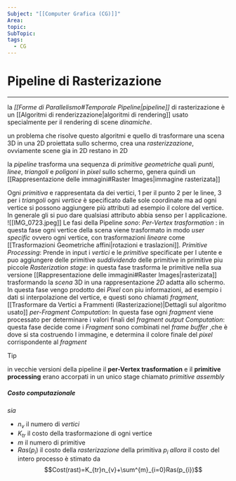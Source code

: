 ```yaml
---
Subject: "[[Computer Grafica (CG)]]"
Area: 
topic: 
SubTopic: 
tags:
  - CG
---
```


# Pipeline di Rasterizazione
---
la _[[Forme di Parallelismo#Temporale Pipeline|pipeline]]_ di rasterizazione è un [[Algoritmi di renderizzazione|algoritmi di rendering]] usato specialmente per il rendering di scene _dinamiche_. 

un problema che risolve questo algoritmi e quello di trasformare una scena 3D in una 2D proiettata sullo schermo, crea una _rasterizzazione_, ovviamente scene gia in 2D restano in 2D

la _pipeline_ trasforma una sequenza di _primitive geometriche_ quali _punti_, _linee_, _triangoli_ e _poligoni_ in _pixel_ sullo schermo, genera quindi un [[Rappresentazione delle immagini#Raster Images|immagine rasterizata]]

Ogni _primitiva_ e rappresentata da dei vertici, 1 per il punto 2 per le linee, 3 per i _triangoli_
ogni _vertice_ è specificato dalle sole coordinate ma ad ogni vertice si possono aggiungere più attributi ad esempio il colore del vertice. In generale gli si puo dare qualsiasi attributo abbia senso per l applicazione.  
![[IMG_0723.jpeg]]
Le fasi della Pipeline _sono_:
_Per-Vertex trasformation_ : 
	in questa fase ogni vertice della scena viene trasformato in modo _user specific_ ovvero ogni vertice, con trasformazioni _lineare_ come [[Trasformazioni Geometriche affini|rotazioni e traslazioni]].
_Primitive Processing_:
	Prende in input i _vertici_ e le _primitive_ specificate per l utente e puo aggiungere delle primitive _suddividendo_ delle primitive in primitive piu piccole
_Rasterization stage_:
	in questa fase trasforma le primitive nella sua versione [[Rappresentazione delle immagini#Raster Images|rasterizata]] trasformando la _scena_ 3D in una rappresentazione _2D_ adatta allo schermo. 
	In questa fase vengo prodotto dei _Pixel_ con piu informazioni, ad esempio i dati si interpolazione del vertice, e questi sono chiamati _fragment_, [[Trasformare da Vertici a Frammenti (Rasterizazione)|Dettagli sul algoritmo usato]]
_per-Fragment Computation_:
	In questa fase ogni _fragment_ viene processato per determinare i valori finali del _fragment_
_output Computation_:
	questa fase decide come i _Fragment_ sono combinati nel _frame buffer_ ,che è dove si sta costruendo l immagine, e determina il colore finale del _pixel_ corrispondente al _fragment_

> [!tip] 
> in vecchie versioni della pipeline il __per-Vertex trasformation__ e il __primitive processing__ erano accorpati in un unico stage chiamato _primitive assembly_
##### Costo computazionale
_sia_
- $n_v$ il numero di _vertici_
- $K_{tr}$ il costo della trasformazione di ogni vertice
- $m$ il numero di primitive
- $Ras(p_i)$ il costo della _rasterizazione_ della primitiva $p_{i}$
_allora_ il costo del intero processo è stimato da $$Cost(rast)=K_{tr}n_{v}+\sum^{m}_{i=0}Ras(p_{i})$$
